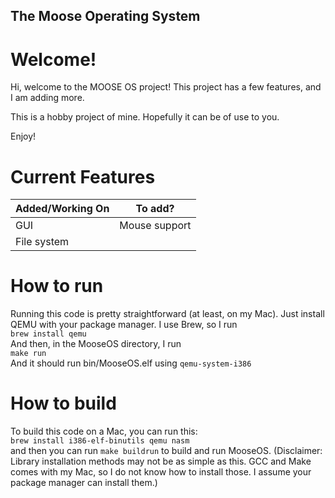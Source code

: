 ## The Moose Operating System

# Welcome!
Hi, welcome to the MOOSE OS project!
This project has a few features, and I am adding more.

This is a hobby project of mine. Hopefully it can be of use to you.

Enjoy!

# Current Features
| Added/Working On    | To add?          |
| --------            | -------          |
| GUI                 | Mouse support    |
| File system         |                  |

# How to run
Running this code is pretty straightforward (at least, on my Mac). Just install QEMU with your package manager. I use Brew, so I run <br>
`brew install qemu`<br>
And then, in the MooseOS directory, I run <br>
`make run`<br>
And it should run bin/MooseOS.elf using `qemu-system-i386`
# How to build
To build this code on a Mac, you can run this:<br>
`brew install i386-elf-binutils qemu nasm`<br>
and then you can run
`make buildrun`
to build and run MooseOS.
(Disclaimer: Library installation methods may not be as simple as this. GCC and Make comes with my Mac, so I do not know how to install those. I assume your package manager can install them.)




